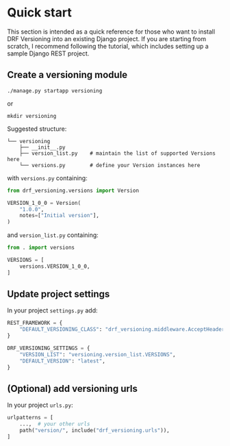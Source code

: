# Quick start

This section is intended as a quick reference for those who want to install DRF Versioning into an existing Django project. If you are starting from scratch, I recommend following the tutorial, which includes setting up a sample Django REST project.

## Create a versioning module

```
./manage.py startapp versioning
``` 

or

```
mkdir versioning
```

Suggested structure:

```
└── versioning
    ├── __init__.py
    ├── version_list.py    # maintain the list of supported Versions here
    └── versions.py        # define your Version instances here
```

with `versions.py` containing:

```python
from drf_versioning.versions import Version

VERSION_1_0_0 = Version(
    "1.0.0",
    notes=["Initial version"],
)
```

and `version_list.py` containing:

```python
from . import versions

VERSIONS = [
    versions.VERSION_1_0_0,
]
```

## Update project settings

In your project `settings.py` add:

```python
REST_FRAMEWORK = {
    "DEFAULT_VERSIONING_CLASS": "drf_versioning.middleware.AcceptHeaderVersioning",
}

DRF_VERSIONING_SETTINGS = {
    "VERSION_LIST": "versioning.version_list.VERSIONS",
    "DEFAULT_VERSION": "latest",
}
```

## (Optional) add versioning urls

In your project `urls.py`:

```python
urlpatterns = [
    ...,  # your other urls
    path("version/", include("drf_versioning.urls")),
]
```
